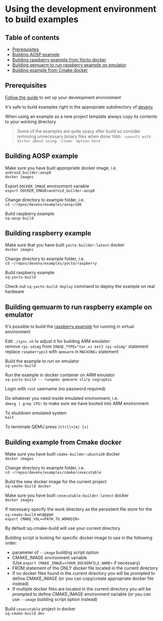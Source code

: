 # Using the development environment to build examples

## Table of contents

- [Prerequisites](#prerequisites)
- [Building AOSP example](#building-aosp-example)
- [Building raspberry example from Yocto docker](#building-raspberry-example)
- [Building qemuarm to run raspberry example on emulator](#building-qemuarm-to-run-raspberry-example-on-emulator)
- [Building example from Cmake docker](#building-example-from-cmake-docker)

## <a name="prerequisites"></a>Prerequisites

[Follow the guide](../README.md) to set up your development environment

It's safe to build examples right in the appropriate subdirectory of [devenv](../examples/)

When using an example as a new project template always copy its contents to your working directory

>Some of the examples are quite spacy after build so consider removing unnecessary binary files when done `TODO: consult with Victor about using 'clean' option here`

## <a name="building-aosp-example"></a>Building AOSP example

Make sure you have built appropriate docker image, i.e. `android_builder:aosp8`   
`docker images`

Export `DOCKER_IMAGE` environment variable  
`export DOCKER_IMAGE=android_builder:aosp8`

Change directory to example folder, i.e.  
`cd ~/repos/devenv/examples/aosp/x86`

Build raspberry example  
`sq-aosp-build`

## <a name="building-raspberry-example"></a>Building raspberry example

Make sure that you have built `yocto-builder:latest` docker  
`docker images`

Change directory to example folder, i.e.  
`cd ~/repos/devenv/examples/yocto/raspberry`

Build raspberry example  
`sq-yocto-build`

Check out `sq-yocto-build deploy` command to deploy the example on real hardware  

## <a name="building-qemuarm-to-run-raspberry-example-on-emulator"></a>Building qemuarm to run raspberry example on emulator

It's possible to build the [raspberry example](#building-raspberry-example) for running in virtual environment

Edit `./sync.sh` to adjust it for building ARM emulator:  
remove `rpi-sdimg` from `IMAGE_TYPE="tar.xz ext3 rpi-sdimg"` statement  
replace `raspberrypi3` with `qemuarm` in `MACHINE=` statement

Build the example to run on emulator  
`sq-yocto-build`

Run the example in docker container on ARM emulator  
`sq-yocto-build -- runqemu qemuarm slirp nographic`

Login with `root` username (no password required)

Do whatever you need inside emulated environment, i.e.  
`dmesg | grep CPU:` to make sure we have booted into ARM environment 

To shutdown emulated system  
`halt`

To terminate QEMU press `[Ctrl]+[A] [x]`

## <a name="building-example-from-cmake-docker"></a>Building example from Cmake docker

Make sure you have built `cmake-builder:ubuntu20` docker  
`docker images`

Change directory to example folder, i.e.  
`cd ~/repos/devenv/examples/cmake/cexecutable`

Build the new docker image for the current project  
`sq-cmake-build docker`

Make sure you have built `cexecutable-builder:latest` docker  
`docker images`

If necessary specify the work directory as the persistent file store for the `sq-cmake-build` wrapper  
`export CMAKE_VOL=<PATH_TO_WORKDIR>`

By default sq-cmake-build will use your current directory

Building script is looking for specific docker image to use in the following order:
- parameter of `--image` building script option
- CMAKE_IMAGE environment variable  
(Use `export CMAKE_IMAGE=<YOUR_DOCKERFILE_NAME>` if necessary)
- FROM statement of the ONLY docker file located in the current directory
- If no docker files found in the current directory you will be prompted to define CMAKE_IMAGE (or you can copy/create appropriate docker file instead)
- If multiple docker files are located in the current directory you will be prompted to define CMAKE_IMAGE environment variable (or you can use `--image` building script option instead)

Build `cexecutable` project in docker  
`sq-cmake-build dev`
